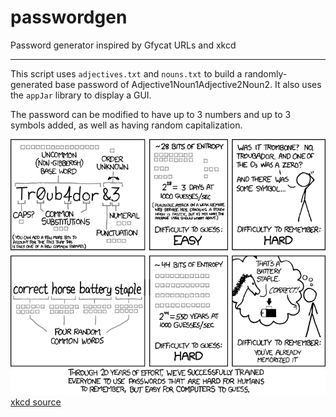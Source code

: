 # passwordgen
Password generator inspired by Gfycat URLs and xkcd

---

This script uses `adjectives.txt` and `nouns.txt` to build a randomly-generated base password of Adjective1Noun1Adjective2Noun2. It also uses the `appJar` library to display a GUI.

The password can be modified to have up to 3 numbers and up to 3 symbols added, as well as having random capitalization.



![xkcd](https://github.com/alexkenan/passwordgen/blob/master/pics/password_strength.png?raw=true)
[xkcd source](http://xkcd.com/936/)
